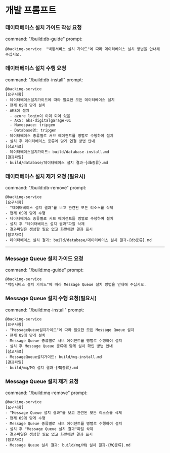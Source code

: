 # 개발 프롬프트

### 데이터베이스 설치 가이드 작성 요청 
command: "/build:db-guide"
prompt: 
```
@backing-service  "백킹서비스 설치 가이드"에 따라 데이터베이스 설치 방법을 안내해 주십시오.
```

### 데이터베이스 설치 수행 요청
command: "/build:db-install"
prompt: 
```
@backing-service   
[요구사항]
- 데이터베이스설치가이드에 따라 필요한 모든 데이터베이스 설치
- 현재 OS에 맞게 설치
- AKS에 설치
  - azure login이 이미 되어 있음
  - AKS: aks-digitalgarage-01
  - Namespace: tripgen
  - Database명: tripgen
- 데이터베이스 종류별로 서브 에이젼트를 병렬로 수행하여 설치
- 설치 후 데이터베이스 종류에 맞게 연결 방법 안내 
[참고자료]
- 데이터베이스설치가이드: build/database-install.md 
[결과파일]
- build/database/데이터베이스 설치 결과-{db종류}.md 
```

### 데이터베이스 설치 제거 요청 (필요시)
command: "/build:db-remove"
prompt: 
```
@backing-service   
[요구사항]
- "데이터베이스 설치 결과"를 보고 관련된 모든 리소스를 삭제
- 현재 OS에 맞게 수행  
- 데이터베이스 종류별로 서브 에이젼트를 병렬로 수행하여 설치
- 설치 후 "데이터베이스 설치 결과"파일 삭제 
- 결과파일은 생성할 필요 없고 화면에만 결과 표시 
[참고자료]
- 데이터베이스 설치 결과: build/database/데이터베이스 설치 결과-{db종류}.md 
```

---

### Message Queue 설치 가이드 요청 
command: "/build:mq-guide"
prompt: 
```
@backing-service 
"백킹서비스 설치 가이드"에 따라 Message Queue 설치 방법을 안내해 주십시오.
```

### Message Queue 설치 수행 요청(필요시)
command: "/build:mq-install"
prompt: 
```
@backing-service 
[요구사항]
- "MessageQueue설치가이드"에 따라 필요한 모든 Message Queue 설치
- 현재 OS에 맞게 설치
- Message Queue 종류별로 서브 에이젼트를 병렬로 수행하여 설치
- 설치 후 Message Queue 종류에 맞게 설치 확인 방법 안내 
[참고자료]
- MessageQueue설치가이드: build/mq-install.md 
[결과파일]
- build/mq/MQ 설치 결과-{MQ종류}.md 
```

### Message Queue 설치 제거 요청
command: "/build:mq-remove"
prompt: 
```
@backing-service 
[요구사항]
- "Message Queue 설치 결과"를 보고 관련된 모든 리소스를 삭제
- 현재 OS에 맞게 수행  
- Message Queue 종류별로 서브 에이젼트를 병렬로 수행하여 설치
- 설치 후 "Message Queue 설치 결과"파일 삭제 
- 결과파일은 생성할 필요 없고 화면에만 결과 표시 
[참고자료]
- Message Queue 설치 결과: build/mq/MQ 설치 결과-{MQ종류}.md 
```
